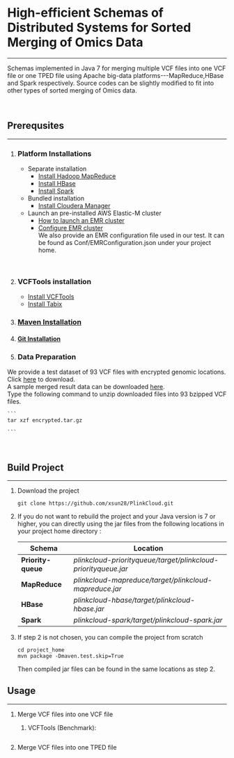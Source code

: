 # High-efficient Schemas of Distributed Systems for Sorted Merging of Omics Data
---
Schemas implemented in Java 7 
for merging multiple VCF files into one VCF file or one TPED file using Apache big-data platforms---MapReduce,HBase and Spark respectively. Source codes can be slightly modified to fit into other types of sorted merging of Omics data.

<br>

## Prerequsites
--- 
 
1. ### Platform Installations
	* Separate installation   
    	* [Install Hadoop MapReduce](https://hadoop.apache.org/docs/stable/hadoop-project-dist/hadoop-common/ClusterSetup.html)
    	* [Install HBase](http://hbase.apache.org/book.html#getting_started)
    	* [Install Spark](https://spark.apache.org/docs/latest/spark-standalone.html)
    * Bundled installation
    	* [Install Cloudera Manager](http://www.cloudera.com/documentation/manager/5-1-x/Cloudera-Manager-Installation-Guide/Cloudera-Manager-Installation-Guide.html)
    * Launch an pre-installed AWS Elastic-M cluster
    	* [How to launch an EMR cluster](https://aws.amazon.com/emr/getting-started/)
    	* [Configure EMR cluster](http://docs.aws.amazon.com/emr/latest/ReleaseGuide/emr-configure-apps.html)  
    	We also provide an EMR configuration file used in our test. It can be found as Conf/EMRConfiguration.json  under your project home.  
 <br>
 
 2. ### VCFTools installation
 	* [Install VCFTools](http://vcftools.sourceforge.net/examples.html)
 	* [Install Tabix](http://www.danielecook.com/installing-tabix-and-samtools-on-mac/)
 	
 3. ### [Maven Installation](https://maven.apache.org/install.html)

 4. #### [Git Installation](https://git-scm.com/book/en/v2/Getting-Started-Installing-Git)

 5. ### Data Preparation  
 We provide a test dataset of 93 VCF files with encrypted genomic locations. Click [here](https://s3.amazonaws.com/xsun316/encrypted/encrypted.tar.gz) to download.  
 A sample merged result data can be downloaded [here]().  
 Type the following command to unzip downloaded files into 93 bzipped VCF files.   
 
 	```
 	tar xzf encrypted.tar.gz  
	
	```
<br>

## Build Project
---
1. Download the project
	
	```
	git clone https://github.com/xsun28/PlinkCloud.git
	```
2. If you do not want to rebuild the project and your Java version is 7 or higher, you can directly using the jar files from the following locations in your project home directory :
		
	Schema	| Location
	---|---
	**Priority-queue** |  _plinkcloud-priorityqueue/target/plinkcloud-priorityqueue.jar_
	**MapReduce** | _plinkcloud-mapreduce/target/plinkcloud-mapreduce.jar_
	**HBase** | _plinkcloud-hbase/target/plinkcloud-hbase.jar_
	**Spark** | _plinkcloud-spark/target/plinkcloud-spark.jar_

3. If step 2 is not chosen, you can compile the project from scratch
	
	```
	cd project_home
	mvn package -Dmaven.test.skip=True
	```
	Then compiled jar files can be found in the same locations as step 2.
	<br>
	

## Usage
---
1.	Merge VCF files into one VCF file  
	1) VCFTools (Benchmark):
	
	```
	
	``` 
	
2.	Merge VCF files into one TPED file
	 	
	 	
	 	
	 	
	 	
	 	
	 	














